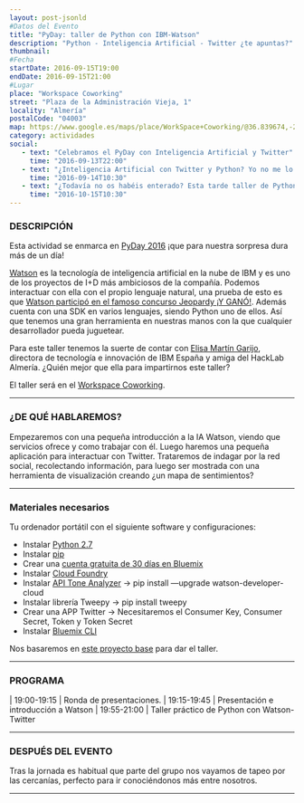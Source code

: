 ```yaml
---
layout: post-jsonld
#Datos del Evento
title: "PyDay: taller de Python con IBM-Watson"
description: "Python - Inteligencia Artificial - Twitter ¿te apuntas?"
thumbnail:
#Fecha
startDate: 2016-09-15T19:00
endDate: 2016-09-15T21:00
#Lugar
place: "Workspace Coworking"
street: "Plaza de la Administración Vieja, 1"
locality: "Almería"
postalCode: "04003"
map: https://www.google.es/maps/place/WorkSpace+Coworking/@36.839674,-2.4693622,17z/data=!3m1!4b1!4m5!3m4!1s0xd707606fcd55749:0xd0b1c4e4989daf78!8m2!3d36.8396697!4d-2.4671681
category: actividades
social:
   - text: "Celebramos el PyDay con Inteligencia Artificial y Twitter"
     time: "2016-09-13T22:00"
   - text: "¿Inteligencia Artificial con Twitter y Python? Yo no me lo pierdo"
     time: "2016-09-14T10:30"
   - text: "¿Todavía no os habéis enterado? Esta tarde taller de Python con IA-Twitter"
     time: "2016-10-15T10:30"
---
```


### DESCRIPCIÓN

Esta actividad se enmarca en [PyDay 2016](http://www.es.python.org/pyday2016/) ¡que
para nuestra sorpresa dura más de un día!

[Watson](http://www-03.ibm.com/marketing/mx/watson/what-is-watson/) es la tecnología de inteligencia artificial en la nube de IBM y es uno de los proyectos de I+D más ambiciosos de la compañía. Podemos interactuar con ella con el propio lenguaje natural, una prueba de esto es que [Watson participó en el famoso concurso Jeopardy ¡Y GANÓ!](https://www.youtube.com/watch?v=WFR3lOm_xhE). Además cuenta con una SDK en varios lenguajes, siendo Python uno de ellos. Así que tenemos una gran herramienta en nuestras manos con la que cualquier desarrollador pueda juguetear.

Para este taller tenemos la suerte de contar con [Elisa Martín Garijo](https://www.linkedin.com/in/elisa-martin-garijo-714b0138), directora de tecnología e innovación de IBM España
y amiga del HackLab Almería. ¿Quién mejor que ella para impartirnos este taller?

El taller será en el [Workspace Coworking](http://www.workspace.es/).

---

### ¿DE QUÉ HABLAREMOS?

Empezaremos con una pequeña introducción a la IA Watson, viendo que
servicios ofrece y como trabajar con él.  Luego haremos una pequeña
aplicación para interactuar con Twitter.  Trataremos de indagar por la red
social, recolectando información, para luego ser mostrada con una
herramienta de visualización creando ¿un mapa de sentimientos?

---

### Materiales necesarios

Tu ordenador portátil con el siguiente software y configuraciones:

* Instalar [Python 2.7](https://www.python.org/downloads/)
* Instalar [pip](https://pip.pypa.io/en/stable/installing/#installing-with-get-pip-py)
* Crear una [cuenta gratuita de 30 días en Bluemix](https://console.ng.bluemix.net/)
* Instalar [Cloud Foundry](https://docs.cloudfoundry.org/cf-cli/install-go-cli.html)
* Instalar [API Tone Analyzer](http://www.ibm.com/watson/developercloud/tone-analyzer/api/v3/) -> pip install —upgrade watson-developer-cloud
* Instalar librería Tweepy -> pip install tweepy
* Crear una APP Twitter -> Necesitaremos el Consumer Key, Consumer Secret, Token y Token Secret
* Instalar [Bluemix CLI](http://clis.ng.bluemix.net/ui/home.html)

Nos basaremos en [este proyecto base](https://github.com/RadW2020/python-art-sentiments-twitter) para dar el taller.


---

### PROGRAMA

| 19:00-19:15 | Ronda de presentaciones.
| 19:15-19:45 | Presentación e introducción a Watson
| 19:55-21:00 | Taller práctico de Python con Watson-Twitter

---

### DESPUÉS DEL EVENTO

Tras la jornada es habitual que parte del grupo nos vayamos de tapeo por las cercanías, perfecto para ir conociéndonos más entre nosotros.

---
